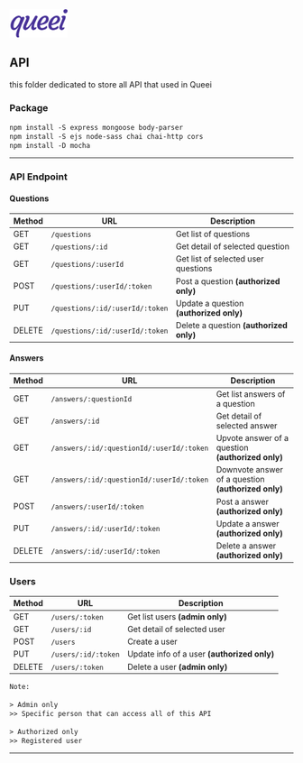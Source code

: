 <img src="../.asset/.logo.png" title="Queei Logo" height="50">

## API
this folder dedicated to store all API that used in Queei

### Package

```
npm install -S express mongoose body-parser
npm install -S ejs node-sass chai chai-http cors
npm install -D mocha
```

---

### API Endpoint

#### Questions

| Method | URL | Description
|--------|-----|-------------
| GET    | `/questions` | Get list of questions
| GET    | `/questions/:id` | Get detail of selected question
| GET    | `/questions/:userId` | Get list of selected user questions
| POST   | `/questions/:userId/:token` | Post a question **(authorized only)**
| PUT    | `/questions/:id/:userId/:token` | Update a question **(authorized only)**
| DELETE | `/questions/:id/:userId/:token` | Delete a question **(authorized only)**

#### Answers

| Method | URL | Description
|--------|-----|-------------
| GET    | `/answers/:questionId` | Get list answers of a question
| GET    | `/answers/:id` | Get detail of selected answer
| GET    | `/answers/:id/:questionId/:userId/:token` | Upvote answer of a question **(authorized only)**
| GET    | `/answers/:id/:questionId/:userId/:token` | Downvote answer of a question **(authorized only)**
| POST   | `/answers/:userId/:token` | Post a answer **(authorized only)**
| PUT    | `/answers/:id/:userId/:token` | Update a answer **(authorized only)**
| DELETE | `/answers/:id/:userId/:token` | Delete a answer **(authorized only)**

### Users

| Method | URL | Description
|--------|-----|-------------
| GET    | `/users/:token` | Get list users **(admin only)**
| GET    | `/users/:id` | Get detail of selected user
| POST   | `/users` | Create a user
| PUT    | `/users/:id/:token` | Update info of a user **(authorized only)**
| DELETE | `/users/:token` | Delete a user **(admin only)**


```
Note:

> Admin only
>> Specific person that can access all of this API

> Authorized only
>> Registered user
```

---
